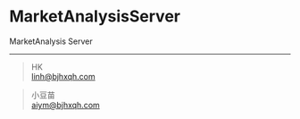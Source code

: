 # MarketAnalysisServer
MarketAnalysis Server


---
> HK  
> linh@bjhxqh.com

> 小豆苗  
> aiym@bjhxqh.com